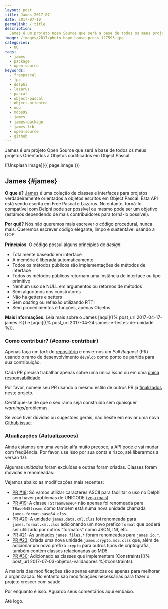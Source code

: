 ```yaml
---
layout: post
title: James 2017-07
date: 2017-07-10
permalink: /:title
description:
  James é um projeto Open Source que será a base de todos os meus projetos Orientados a Objetos codificados em Object Pascal.
image: /images/2017/photo-hope-house-press-127593.jpg
categories:
  - OO
tags:
  - james
  - package
  - open-source
keywords:
  - freepascal
  - fpc
  - delphi
  - lazarus
  - pascal
  - object-pascal
  - object-oriented
  - oop
  - mdbs99
  - james
  - james-package
  - james-lib
  - open-source
  - github
---
```


James é um projeto Open Source que será a base de todos os meus projetos Orientados a Objetos codificados em Object Pascal.

<!--more-->

![Unsplash image]({{ page.image }})

## James {#james}

**O que é?** [James](https://github.com/mdbs99/james) é uma coleção de classes e interfaces para projetos verdadeiramente orientados a objetos escritos em Object Pascal. Esta API está sendo escrita em Free Pascal e Lazarus. No entanto, torná-lo compatível com Delphi pode ser possível ou mesmo pode ser um objetivo (estamos dependendo de mais contribuidores para torná-lo possível).

**Por quê?** Nós não queremos mais escrever o código procedural, nunca mais. Queremos escrever código elegante, limpo e sustentável usando a OOP.

**Princípios**. O código possui alguns princípios de *design*:

* Totalmente baseado em interface
* A memória é liberada automaticamente
* Todos os métodos públicos são implementações de métodos de interface
* Todos os métodos públicos retornam uma instância de interface ou tipo primitivo
* Nenhum uso de NULL em argumentos ou retornos de métodos
* Sem algoritmos nos construtores
* Não há getters e setters
* Sem *casting* ou reflexão utilizando RTTI
* Sem procedimentos e funções, apenas Objetos

**Mais informações**. Leia mais sobre o James [aqui]({% post_url 2017-04-17-james %}) e [aqui]({% post_url 2017-04-24-james-e-testes-de-unidade %}). 

### Como contribuir? {#como-contribuir}

Apenas faça um *fork* do [repositório](https://github.com/mdbs99/james/tree/develop) e envie-nos um *Pull Request* (PR) usando o ramo de desenvolvimento `develop` como ponto de partida para sua contribuição.

Cada PR precisa trabalhar apenas sobre uma única *issue* ou em uma [única responsabilidade](https://en.wikipedia.org/wiki/Single_responsibility_principle).

Por favor, nomeie seu PR usando o mesmo estilo de outros PR já [finalizados](https://github.com/mdbs99/james/pulls?q=is%3Apr+is%3Aclosed) neste projeto.

Certifique-se de que o seu ramo seja construído sem quaisquer *warnings*/problemas.

Se você tiver dúvidas ou sugestões gerais, não hesite em enviar uma nova [Github issue](https://github.com/mdbs99/james/issues/new).

### Atualizações {#atualizacoes}

Ainda estamos em uma versão alfa muito precoce, a API pode e vai mudar com freqüência. Por favor, use isso por sua conta e risco, até liberarmos a versão 1.0.

Algumas *unidades* foram excluídas e outras foram criadas. Classes foram movidas e renomeadas.

Vejamos abaixo as modificações mais recentes:

* [PR #18](https://github.com/mdbs99/james/pull/18): Só vamos utilizar caracteres ASCII para facilitar o uso no Delphi sem haver problemas de UNICODE ([veja mais](https://www.mail-archive.com/lazarus@lists.lazarus-ide.org/msg02754.html)).
* [PR #19](https://github.com/mdbs99/james/pull/19): A classe `TStreamBase64` não apenas foi renomeada para `TBase64Stream`, como também está numa nova unidade chamada `james.format.base64.clss`.
* [PR #20](https://github.com/mdbs99/james/pull/20): A unidade `james.data.xml.clss` foi renomeada para `james.format.xml.clss` adicionando um novo prefixo `format` que poderá ser utilizado por outros "formatos" como JSON, INI, etc.
* [PR #21](https://github.com/mdbs99/james/pull/21): As unidades `james.files.*` foram renomeadas para `james.io.*`.
* [PR #23](https://github.com/mdbs99/james/pull/23): Criada uma nova unidade `james.crypto.md5.clss` que, além de adicionar um novo prefixo `crypto` para outros tipos de criptografia, também contém classes relacionadas ao MD5.
* [PR #30](https://github.com/mdbs99/james/pull/30): Adicionado as classes que implementam [Constraints]({% post_url 2017-07-03-objetos-validadores %}#constraints).

A maioria das modificações são apenas estéticas ou apenas para melhorar a organização. No entanto são modificações necessárias para fazer o projeto crescer com saúde.

Por enquanto é isso. Aguardo seus comentários aqui embaixo.

Até logo.
